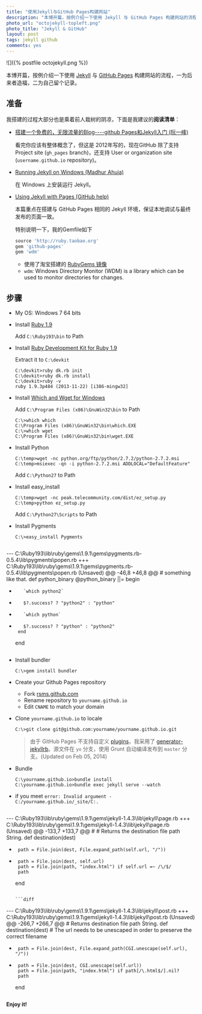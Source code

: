 ```yaml
---
title: "使用Jekyll与GitHub Pages构建网站"
description: "本博开篇，按例介绍一下使用 Jekyll 与 GitHub Pages 构建网站的流程，一为后来者造福，二为自己留个记录。"
photo_url: "octojekyll-topleft.png"
photo_title: "Jekyll & GitHub"
layout: post
tags: jekyll github
comments: yes
---
```

![]({% postfile octojekyll.png %})

本博开篇，按例介绍一下使用 [Jekyll](http://jekyllrb.com/) 与 [GitHub Pages](http://pages.github.com/) 构建网站的流程，一为后来者造福，二为自己留个记录。

## 准备

我搭建的过程大部分也是乘着前人栽树的阴凉，下面是我建议的**阅读清单**：

- [搭建一个免费的，无限流量的Blog----github Pages和Jekyll入门 (阮一峰)](http://www.ruanyifeng.com/blog/2012/08/blogging_with_jekyll.html)
  
  看完你应该有整体概念了，但这是 2012年写的，现在GitHub 除了支持 Project site (`gh_pages` branch)，还支持 User or organization site (`username.github.io` repository)。

- [Running Jekyll on Windows (Madhur Ahuja)](http://www.madhur.co.in/blog/2011/09/01/runningjekyllwindows.html)

  在 Windows 上安装运行 Jekyll。

- [Using Jekyll with Pages (GitHub help)](https://help.github.com/articles/using-jekyll-with-pages)

  本篇重点在搭建与 GitHub Pages 相同的 Jekyll 环境，保证本地调试与最终发布的页面一致。
  
  特别说明一下，我的Gemfile如下
  
  ```ruby
  source 'http://ruby.taobao.org'
  gem 'github-pages'
  gem 'wdm'
  ```
  - 使用了淘宝搭建的 [RubyGems 镜像](http://ruby.taobao.org)
  - `wdm`: Windows Directory Monitor (WDM) is a library which can be used to monitor directories for changes.

## 步骤

- My OS: Windows 7 64 bits

- Install [Ruby 1.9](http://rubyinstaller.org/downloads/)

  Add `C:\Ruby193\bin` to Path

- Install [Ruby Development Kit for Ruby 1.9](http://rubyinstaller.org/downloads/)
  
  Extract it to `C:\devkit`
  
  ```
  C:\devkit>ruby dk.rb init
  C:\devkit>ruby dk.rb install
  C:\devkit>ruby -v
  ruby 1.9.3p484 (2013-11-22) [i386-mingw32]
  ```

- Install [Which and Wget for Windows](http://gnuwin32.sourceforge.net/packages.html)

  Add `C:\Program Files (x86)\GnuWin32\bin` to Path

  ```
  C:\>which which
  C:\Program Files (x86)\GnuWin32\bin\which.EXE
  C:\>which wget
  C:\Program Files (x86)\GnuWin32\bin\wget.EXE
  ```

- Install Python

  ```
  C:\temp>wget -nc python.org/ftp/python/2.7.2/python-2.7.2.msi
  C:\temp>msiexec -qn -i python-2.7.2.msi ADDLOCAL="DefaultFeature"
  ```
  Add `C:\Python27` to Path

- Install easy_install

  ```
  C:\temp>wget -nc peak.telecommunity.com/dist/ez_setup.py
  C:\temp>python ez_setup.py
  ```
  Add `C:\Python27\Scripts` to Path

- Install Pygments

  ```
  C:\>easy_install Pygments
  ```

  ```diff
--- C:\Ruby193\lib\ruby\gems\1.9.1\gems\pygments.rb-0.5.4\lib\pygments\popen.rb
+++ C:\Ruby193\lib\ruby\gems\1.9.1\gems\pygments.rb-0.5.4\lib\pygments\popen.rb (Unsaved)
@@ -46,8 +46,8 @@
     # something like that.
     def python_binary
       @python_binary ||= begin
-        `which python2`
-        $?.success? ? "python2" : "python"
+        `which python`
+        $?.success? ? "python" : "python2"
       end
     end
  ```

- Install bundler
  
  ```
  C:\>gem install bundler
  ```

- Create your Github Pages repository
  - Fork [rsms.github.com](https://github.com/huntout/rsms.github.com)
  - Rename repository to `yourname.github.io`
  - Edit `CNAME` to match your domain

- Clone `yourname.github.io` to locale

  ```
  C:\>git clone git@github.com:yourname/yourname.github.io.git
  ```

  > 由于 GitHub Pages 不支持自定义 [plugins](http://jekyllrb.com/docs/plugins/)，我采用了 [generator-jekyllrb](https://github.com/robwierzbowski/generator-jekyllrb)。源文件在 `yo` 分支，使用 Grunt 自动编译发布到 `master` 分支。(Updated on Feb 05, 2014)

- Bundle
  
  ```
  C:\yourname.github.io>bundle install
  C:\yourname.github.io>bundle exec jekyll serve --watch
  ```

- if you meet `error: Invalid argument - C:/yourname.github.io/_site/C:.`

  ```diff
--- C:\Ruby193\lib\ruby\gems\1.9.1\gems\jekyll-1.4.3\lib\jekyll\page.rb
+++ C:\Ruby193\lib\ruby\gems\1.9.1\gems\jekyll-1.4.3\lib\jekyll\page.rb (Unsaved)
@@ -133,7 +133,7 @@
     #
     # Returns the destination file path String.
     def destination(dest)
-      path = File.join(dest, File.expand_path(self.url, "/"))
+      path = File.join(dest, self.url)
       path = File.join(path, "index.html") if self.url =~ /\/$/
       path
     end
  ```

  ```diff
--- C:\Ruby193\lib\ruby\gems\1.9.1\gems\jekyll-1.4.3\lib\jekyll\post.rb
+++ C:\Ruby193\lib\ruby\gems\1.9.1\gems\jekyll-1.4.3\lib\jekyll\post.rb (Unsaved)
@@ -266,7 +266,7 @@
     # Returns destination file path String.
     def destination(dest)
       # The url needs to be unescaped in order to preserve the correct filename
-      path = File.join(dest, File.expand_path(CGI.unescape(self.url), "/"))
+      path = File.join(dest, CGI.unescape(self.url))
       path = File.join(path, "index.html") if path[/\.html$/].nil?
       path
     end
  ```

**Enjoy it!**